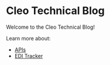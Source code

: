 # Cleo Technical Blog

Welcome to the Cleo Technical Blog!

Learn more about: 

- [APIs](/APIs/index.md)
- [EDI Tracker](/EDITracker/index.md)
<!-- - [DDF](/DDF/index.html)-->

